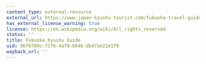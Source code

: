 ```yaml
---
content_type: external-resource
external_url: https://www.japan-kyushu-tourist.com/fukuoka-travel-guide
has_external_license_warning: true
license: https://en.wikipedia.org/wiki/All_rights_reserved
status: ''
title: Fukuoka Kyushu Guide
uid: 9bf0789c-72f6-4af9-bb46-dbd7ae22e1f9
wayback_url: ''
---
```

